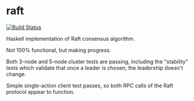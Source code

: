 raft
=======

[![Build Status](https://travis-ci.org/hargettp/raft.svg?branch=master)](https://travis-ci.org/hargettp/raft)

Haskell implementation of Raft consensus algorithm.

Not 100% functional, but making progress.

Both 3-node and 5-node cluster tests are passing, including the "stability" tests which validate
that once a leader is chosen, the leadership doesn't change.

Simple single-action client test passes, so both RPC calls of the Raft protocol appear to function.
